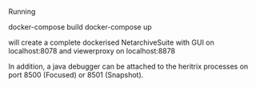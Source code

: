 Running 

docker-compose build
docker-compose up

will create a complete dockerised NetarchiveSuite with GUI on localhost:8078 and viewerproxy on localhost:8878

In addition, a java debugger can be attached to the heritrix processes on port 8500 (Focused) or 8501 (Snapshot).